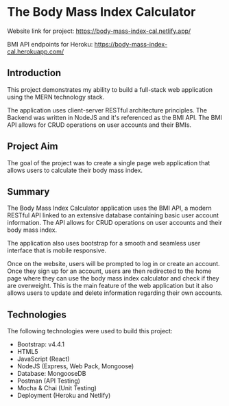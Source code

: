 # The Body Mass Index Calculator

Website link for project: https://body-mass-index-cal.netlify.app/

BMI API endpoints for Heroku: https://body-mass-index-cal.herokuapp.com/

## Introduction

This project demonstrates my ability to build a full-stack web application using the MERN technology stack.

The application uses client-server RESTful architecture principles. The Backend was written in NodeJS and it's referenced as the BMI API.
The BMI API allows for CRUD operations on user accounts and their BMIs.

## Project Aim
The goal of the project was to create a single page web application that allows users to calculate their body mass index.

## Summary 
The Body Mass Index Calculator application uses the BMI API, a modern RESTful API linked to an extensive database containing basic user account information. The API allows for CRUD operations on user accounts and their body mass index.

The application also uses bootstrap for a smooth and seamless user interface that is mobile responsive. 

Once on the website, users will be prompted to log in or create an account. Once they sign up for an account, users are then redirected to the home page where they can use the body mass index calculator and check if they are overweight. This is the main feature of the web application but it also allows users to update and delete information regarding their own accounts.

## Technologies
The following technologies were used to build this project:
* Bootstrap: v4.4.1
* HTML5
* JavaScript (React)
* NodeJS (Express, Web Pack, Mongoose)
* Database: MongooseDB
* Postman (API Testing)
* Mocha & Chai (Unit Testing)
* Deployment (Heroku and Netlify)
